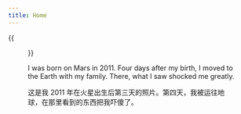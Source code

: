 ```yaml
---
title: Home
---
```


{{<figure src="../image/self.JPG" title="This is Zhenting, which is me (我就是我，不一样的烟火)" width="450">}}

I was born on Mars in 2011. Four days after my birth, I moved to the Earth with my family. There, what I saw shocked me greatly. 

这是我 2011 年在火星出生后第三天的照片。第四天，我被运往地球，在那里看到的东西把我吓傻了。